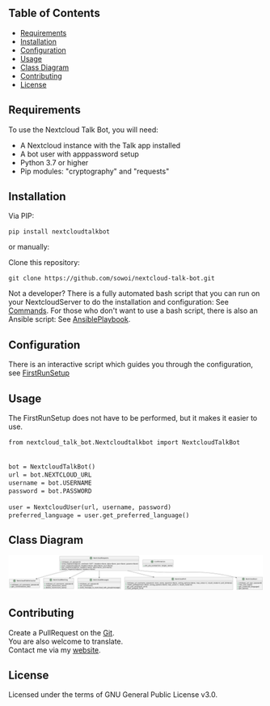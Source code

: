 


## Table of Contents
- [Requirements](#requirements)
- [Installation](#installation)
- [Configuration](#configuration)
- [Usage](#usage)
- [Class Diagram](#diagram)
- [Contributing](#contributing)
- [License](#license)

## Requirements
<a id='requirements'></a>
To use the Nextcloud Talk Bot, you will need:

 - A Nextcloud instance with the Talk app installed
 - A bot user with apppassword setup
 - Python 3.7 or higher
 - Pip modules: "cryptography" and "requests"



## Installation
<a id='installation'></a>

Via PIP:

```
pip install nextcloudtalkbot
```

or manually:

Clone this repository:

```
git clone https://github.com/sowoi/nextcloud-talk-bot.git
```

Not a developer?
There is a fully automated bash script that you can run on your NextcloudServer to do the installation and configuration: See [Commands](NextcloudCommands).
For those who don't want to use a bash script, there is also an Ansible script: See [AnsiblePlaybook](AnsiblePlaybook). 


## Configuration
<a id='configuration'></a>

There is an interactive script which guides you through the configuration, see [FirstRunSetup](FirstRunSetup)



## Usage
<a id='usage'></a>
The FirstRunSetup does not have to be performed, but it makes it easier to use.

```
from nextcloud_talk_bot.Nextcloudtalkbot import NextcloudTalkBot


bot = NextcloudTalkBot()
url = bot.NEXTCLOUD_URL
username = bot.USERNAME
password = bot.PASSWORD

user = NextcloudUser(url, username, password)
preferred_language = user.get_preferred_language()

```

## Class Diagram
<a id='diagarm'></a>

![ClassDiagram](./diagrams/ClassDiagram.png)


## Contributing
<a id='contributing'></a>

Create a PullRequest on the [Git](https://github.com/sowoi/nextcloud-talk-bot).  
You are also welcome to translate.  
Contact me via my [website](https://okxo.de).  

## License

Licensed under the terms of GNU General Public License v3.0.


